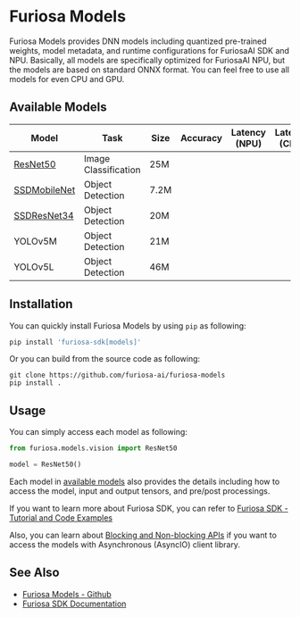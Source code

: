 Furiosa Models
======================
Furiosa Models provides DNN models including quantized pre-trained weights, model metadata, and 
runtime configurations for FuriosaAI SDK and NPU. Basically, all models are specifically optimized for FuriosaAI NPU, 
but the models are based on standard ONNX format. You can feel free to use all models for even CPU and GPU.

## <a name="AvailableModels"></a>Available Models

| Model                                        | Task                 | Size | Accuracy | Latency (NPU) | Latency (CPU) |
|----------------------------------------------|----------------------|------|----------|---------------|---------------|
| [ResNet50](docs/models/resnet50_v1.5.md)     | Image Classification | 25M  |          |               |               |
| [SSDMobileNet](docs/models/ssd_mobilenet.md) | Object Detection     | 7.2M |          |               |               |
| [SSDResNet34](docs/models/ssd_resnet34.md)   | Object Detection     | 20M  |          |               |               |
| YOLOv5M                                      | Object Detection     | 21M  |          |               |               |
| YOLOv5L                                      | Object Detection     | 46M  |          |               |               |

## Installation
You can quickly install Furiosa Models by using `pip` as following:
```sh
pip install 'furiosa-sdk[models]'
```

Or you can build from the source code as following:

```
git clone https://github.com/furiosa-ai/furiosa-models
pip install .
```

## Usage
You can simply access each model as following:
```python
from furiosa.models.vision import ResNet50

model = ResNet50()
```

Each model in [available models](#AvailableModels) also provides the details 
including how to access the model, input and output tensors, and pre/post processings.

If you want to learn more about Furiosa SDK, you can refer to 
[Furiosa SDK - Tutorial and Code Examples](https://furiosa-ai.github.io/docs/latest/en/software/tutorials.html)

Also, you can learn about [Blocking and Non-blocking APIs](blocking_and_nonblocking_api.md) 
if you want to access the models with Asynchronous (AsyncIO) client library.

## See Also
* [Furiosa Models - Github](https://github.com/furiosa-ai/furiosa-models)
* [Furiosa SDK Documentation](https://furiosa-ai.github.io/docs/latest/en/)
